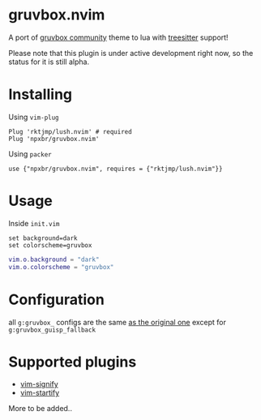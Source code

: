 # gruvbox.nvim

A port of [gruvbox community](https://github.com/gruvbox-community/gruvbox) theme to lua with [treesitter](https://github.com/nvim-treesitter/nvim-treesitter) support!

Please note that this plugin is under active development right now, so the status for it is still alpha.

# Installing

Using `vim-plug`

```
Plug 'rktjmp/lush.nvim' # required
Plug 'npxbr/gruvbox.nvim'
```

Using `packer`

```
use {"npxbr/gruvbox.nvim", requires = {"rktjmp/lush.nvim"}}
```

# Usage

Inside `init.vim`

```vimscript
set background=dark
set colorscheme=gruvbox
```

```lua
vim.o.background = "dark"
vim.o.colorscheme = "gruvbox"
```

# Configuration

all `g:gruvbox_` configs are the same [as the original one](https://github.com/morhetz/gruvbox/wiki/Configuration) except for `g:gruvbox_guisp_fallback`

# Supported plugins

- [vim-signify](https://github.com/mhinz/vim-signify)
- [vim-startify](https://github.com/mhinz/vim-startify)

More to be added..
